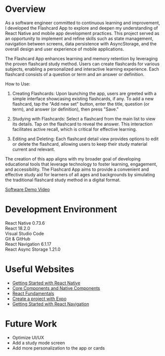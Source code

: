 # Overview

As a software engineer committed to continuous learning and improvement, I developed the Flashcard App to explore and deepen my understanding of React Native and mobile app development practices. This project served as an opportunity to implement and refine skills such as state management, navigation between screens, data persistence with AsyncStorage, and the overall design and user experience of mobile applications.

The Flashcard App enhances learning and memory retention by leveraging the proven flashcard study method. Users can create flashcards for various subjects, enabling a personalized and interactive learning experience. Each flashcard consists of a question or term and an answer or definition.

How to Use:

1. Creating Flashcards: Upon launching the app, users are greeted with a simple interface showcasing existing flashcards, if any. To add a new flashcard, tap the "Add new set" button, enter the title, question (or term), and answer (or definition), then press "Save."

2. Studying with Flashcards: Select a flashcard from the main list to view its details. Tap on the flashcard to reveal the answer. This interaction facilitates active recall, which is critical for effective learning.

3. Editing and Deleting: Each flashcard detail view provides options to edit or delete the flashcard, allowing users to keep their study material current and relevant.

The creation of this app aligns with my broader goal of developing educational tools that leverage technology to foster learning, engagement, and accessibility. The Flashcard App aims to provide a convenient and effective study aid for learners of all ages and backgrounds by simulating the traditional flashcard study method in a digital format.

[Software Demo Video](https://youtu.be/cxgG16xKXj0)

# Development Environment

React Native 0.73.6  
React 18.2.0  
Visual Studio Code  
Git & GitHub  
React Navigation 6.1.17  
React Async Storage 1.21.0

# Useful Websites

-   [Getting Started with React Native](https://reactnative.dev/docs/getting-started)
-   [Core Components and Native Components](https://reactnative.dev/docs/intro-react-native-components)
-   [React Fundamentals](https://reactnative.dev/docs/intro-react)
-   [Create a project with Expo](https://docs.expo.dev/get-started/create-a-project/)
-   [Getting Started with React Navigation](https://reactnavigation.org/docs/getting-started/)

# Future Work

-   Optimize UI/UX
-   Add a study mode screen
-   Add more personalization to the app or cards
